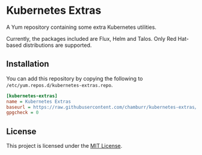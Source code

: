# Kubernetes Extras

A Yum repository containing some extra Kubernetes utilities.

Currently, the packages included are Flux, Helm and Talos. Only Red Hat-based distributions are supported.

## Installation

You can add this repository by copying the following to `/etc/yum.repos.d/kubernetes-extras.repo`.

```ini
[kubernetes-extras]
name = Kubernetes Extras
baseurl = https://raw.githubusercontent.com/chamburr/kubernetes-extras/master
gpgcheck = 0
```

## License

This project is licensed under the [MIT License](LICENSE).
